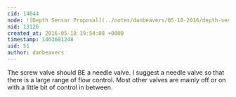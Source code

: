 ```yaml
---
cid: 14644
node: ![Depth Sensor Proposal](../notes/danbeavers/05-18-2016/depth-sensor-proposal)
nid: 13126
created_at: 2016-05-18 19:54:08 +0000
timestamp: 1463601248
uid: 51
author: danbeavers
---
```


The screw valve should BE a needle valve.  I suggest a needle valve so that there is a large range of flow control.  Most other valves are mainly off or on with a little bit of control in between.